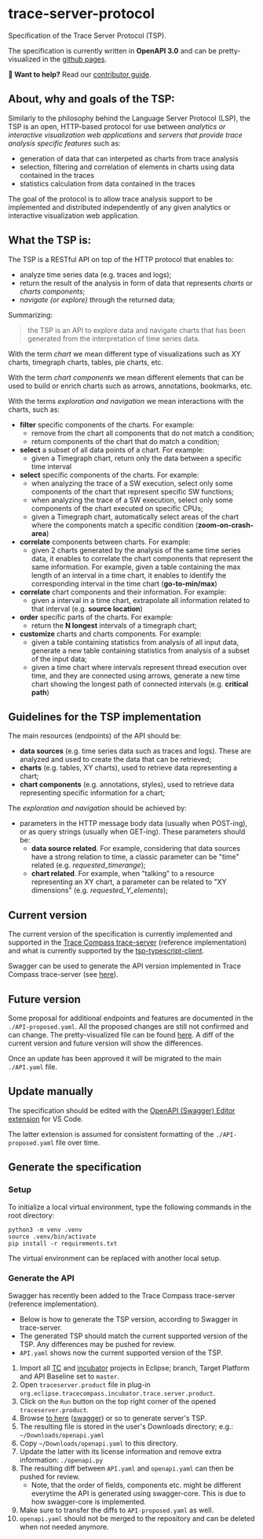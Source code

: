 # trace-server-protocol

Specification of the Trace Server Protocol (TSP).

The specification is currently written in **OpenAPI 3.0** and can be pretty-visualized in the [github pages][tspGhPages].

**👋 Want to help?** Read our [contributor guide][contributing].

## About, why and goals of the TSP:

Similarly to the philosophy behind the Language Server Protocol (LSP),
the TSP is an open, HTTP-based protocol for use between *analytics or
interactive visualization web applications* and *servers that provide
trace analysis specific features* such as:

- generation of data that can interpeted as charts from trace analysis
- selection, filtering and correlation of elements in charts using data
  contained in the traces
- statistics calculation from data contained in the traces

The goal of the protocol is to allow trace analysis support to be
implemented and distributed independently of any given analytics or
interactive visualization web application.

## What the TSP is:

The TSP is a RESTful API on top of the HTTP protocol that enables to:

- analyze time series data (e.g. traces and logs);
- return the result of the analysis in form of data that represents
  *charts* or *charts components*;
- *navigate (or explore)* through the returned data;

Summarizing:

> the TSP is an API to explore data and navigate charts that has been
> generated from the interpretation of time series data.

With the term *chart* we mean different type of visualizations such as
XY charts, timegraph charts, tables, pie charts, etc.

With the term *chart components* we mean different elements that
can be used to build or enrich charts such as arrows, annotations,
bookmarks, etc.

With the terms *exploration and navigation* we mean interactions with
the charts, such as:

- **filter** specific components of the charts. For example:
  - remove from the chart all components that do not match a condition;
  - return components of the chart that do match a condition;
- **select** a subset of all data points of a chart. For example:
  - given a Timegraph chart, return only the data between a specific
    time interval
- **select** specific components of the charts. For example:
  - when analyzing the trace of a SW execution, select only some
    components of the chart that represent specific SW functions;
  - when analyzing the trace of a SW execution, select only some
    components of the chart executed on specific CPUs;
  - given a Timegraph chart, automatically select areas of the chart
    where the components match a specific condition (**zoom-on-crash-area**)
- **correlate** components between charts. For example:
  - given 2 charts generated by the analysis of the same time series data,
    it enables to correlate the chart components that represent the same
    information. For example, given a table containing the max length
    of an interval in a time chart, it enables to identify the corresponding
    interval in the time chart (**go-to-min/max**)
- **correlate** chart components and their information. For example:
  - given a interval in a time chart, extrapolate all information related
    to that interval (e.g. **source location**)
- **order** specific parts of the charts. For example:
  - return the **N longest** intervals of a timegraph chart;
- **customize** charts and charts components. For example:
  - given a table containing statistics from analysis of all input data,
    generate a new table containing statistics from analysis of a
	subset of the input data;
  - given a time chart where intervals represent thread execution over
    time, and they are connected using arrows, generate a new time chart
	showing the longest path of connected intervals (e.g. **critical path**)

## Guidelines for the TSP implementation

The main resources (endpoints) of the API should be:

- **data sources** (e.g. time series data such as traces and logs). These
  are analyzed and used to create the data that can be retrieved;
- **charts** (e.g. tables, XY charts), used to retrieve data representing
  a chart;
- **chart components** (e.g. annotations, styles), used to retrieve data
  representing specific information for a chart;

The *exploration and navigation* should be achieved by:

- parameters in the HTTP message body data (usually when POST-ing), or
  as query strings (usually when GET-ing). These parameters should be:
  - **data source related**. For example, considering that data sources
    have a strong relation to time, a classic parameter can be "time"
	related (e.g. *requested_timerange*);
  - **chart related**. For example, when "talking" to a resource representing
    an XY chart, a parameter can be related to "XY dimensions"	(e.g.
	*requested_Y_elements*);

## Current version

The current version of the specification is currently implemented and supported in the [Trace Compass trace-server][tcServer] (reference implementation) and what is currently supported by the [tsp-typescript-client][tspClient].

Swagger can be used to generate the API version implemented in Trace Compass trace-server (see [here](#generate-the-specification)).

## Future version

Some proposal for additional endpoints and features are documented in the `./API-proposed.yaml`. All the proposed changes are still not confirmed and can change. The pretty-visualized file can be found [here][apiProposed]. A diff of the current version and future version will show the differences.

Once an update has been approved it will be migrated to the main `./API.yaml` file.

## Update manually

The specification should be edited with the [OpenAPI (Swagger) Editor extension][vscodeOpenapi] for VS Code.

The latter extension is assumed for consistent formatting of the `./API-proposed.yaml` file over time.

## Generate the specification

### Setup

To initialize a local virtual environment, type the following commands in the root directory:

```shell
python3 -m venv .venv
source .venv/bin/activate
pip install -r requirements.txt
```

The virtual environment can be replaced with another local setup.

### Generate the API

Swagger has recently been added to the Trace Compass trace-server (reference implementation).

* Below is how to generate the TSP version, according to Swagger in trace-server.
* The generated TSP should match the current supported version of the TSP. Any differences may be pushed for review.
* `API.yaml` shows now the current supported version of the TSP.

1. Import all [TC][tracecompass] and [incubator][incubator] projects in Eclipse; branch, Target Platform and API Baseline set to `master`.
1. Open `traceserver.product` file in plug-in `org.eclipse.tracecompass.incubator.trace.server.product`.
1. Click on the `Run` button on the top right corner of the opened `traceserver.product`.
1. Browse [to here][apiyaml] ([swagger][swagger]) or so to generate server's TSP.
1. The resulting file is stored in the user's Downloads directory; e.g.: `~/Downloads/openapi.yaml`
1. Copy `~/Downloads/openapi.yaml` to this directory.
1. Update the latter with its license information and remove extra information: `./openapi.py`
1. The resulting diff between `API.yaml` and `openapi.yaml` can then be pushed for review.
   * Note, that the order of fields, components etc. might be different everytime the API is generated using swagger-core. This is due to how swagger-core is implemented.
1. Make sure to transfer the diffs to `API-proposed.yaml` as well.
1. `openapi.yaml` should not be merged to the repository and can be deleted when not needed anymore.

[apiProposed]: https://eclipse-cdt-cloud.github.io/trace-server-protocol/proposed/
[apiyaml]: http://localhost:8080/tsp/api/openapi.yaml
[contributing]: CONTRIBUTING.md
[incubator]: https://projects.eclipse.org/projects/tools.tracecompass.incubator/developer
[swagger]: https://github.com/swagger-api/swagger-core/wiki/Swagger-2.X---Integration-and-configuration#openapiresource
[tcServer]: https://download.eclipse.org/tracecompass.incubator/trace-server/rcp/
[tracecompass]: https://projects.eclipse.org/projects/tools.tracecompass/developer
[tspClient]: https://github.com/eclipse-cdt-cloud/tsp-typescript-client
[tspGhPages]: https://eclipse-cdt-cloud.github.io/trace-server-protocol/
[vscodeOpenapi]: https://marketplace.visualstudio.com/items?itemName=42Crunch.vscode-openapi
